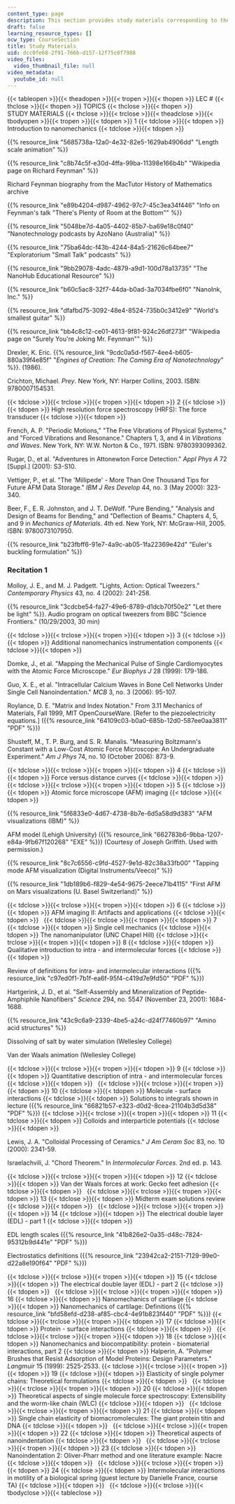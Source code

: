```yaml
---
content_type: page
description: This section provides study materials corresponding to the lecture sessions.
draft: false
learning_resource_types: []
ocw_type: CourseSection
title: Study Materials
uid: dcc0fe68-2f91-766b-d157-12f75c0f7988
video_files:
  video_thumbnail_file: null
video_metadata:
  youtube_id: null
---
```

{{< tableopen >}}{{< theadopen >}}{{< tropen >}}{{< thopen >}}
LEC #
{{< thclose >}}{{< thopen >}}
TOPICS
{{< thclose >}}{{< thopen >}}
STUDY MATERIALS
{{< thclose >}}{{< trclose >}}{{< theadclose >}}{{< tbodyopen >}}{{< tropen >}}{{< tdopen >}}
1
{{< tdclose >}}{{< tdopen >}}
Introduction to nanomechanics
{{< tdclose >}}{{< tdopen >}}

{{% resource_link "5685738a-12a0-4e32-82e5-1629ab4906dd" "Length scale animation" %}}

{{% resource_link "c8b74c5f-e30d-4ffa-99ba-11398e166b4b" "Wikipedia page on Richard Feynman" %}}

Richard Feynman biography from the MacTutor History of Mathematics archive

{{% resource_link "e89b4204-d987-4962-97c7-45c3ea34f446" "Info on Feynman's talk \"There's Plenty of Room at the Bottom\"" %}}

{{% resource_link "5048be7d-4a05-4402-85b7-ba69e18c0f40" "Nanotechnology podcasts by AzoNano (Australia)" %}}

{{% resource_link "75ba64dc-f43b-4244-84a5-21626c64bee7" "Exploratorium \"Small Talk\" podcasts" %}}

{{% resource_link "9bb29078-4adc-4879-a9d1-100d78a13735" "The NanoHub Educational Resource" %}}

{{% resource_link "b60c5ac8-32f7-44da-b0ad-3a7034fbe6f0" "NanoInk, Inc." %}}

{{% resource_link "dfafbd75-3092-48e4-8524-735b0c3412e9" "World's smallest guitar" %}}

{{% resource_link "bb4c8c12-ce01-4613-9f81-924c26df273f" "Wikipedia page on \"Surely You're Joking Mr. Feynman\"" %}}

Drexler, K. Eric. {{% resource_link "9cdc0a5d-f567-4ee4-b605-880a39f4e85f" "*Engines of Creation: The Coming Era of Nanotechnology*" %}}. (1986).

Crichton, Michael. *Prey*. New York, NY: Harper Collins, 2003. ISBN: 9780007154531.

{{< tdclose >}}{{< trclose >}}{{< tropen >}}{{< tdopen >}}
2
{{< tdclose >}}{{< tdopen >}}
High resolution force spectroscopy (HRFS): The force transducer
{{< tdclose >}}{{< tdopen >}}

French, A. P. "Periodic Motions," "The Free Vibrations of Physical Systems," and "Forced Vibrations and Resonance." Chapters 1, 3, and 4 in *Vibrations and Waves*. New York, NY: W.W. Norton & Co., 1971. ISBN: 9780393099362.

Rugar, D., et al. "Adventures in Attonewton Force Detection." *Appl Phys A* 72 \[Suppl.\] (2001): S3-S10.

Vettiger, P., et al. "The 'Millipede' - More Than One Thousand Tips for Future AFM Data Storage." *IBM J Res Develop* 44, no. 3 (May 2000): 323-340.

Beer, F., E. R. Johnston, and J. T. DeWolf. "Pure Bending," "Analysis and Design of Beams for Bending," and "Deflection of Beams." Chapters 4, 5, and 9 in *Mechanics of Materials*. 4th ed. New York, NY: McGraw-Hill, 2005. ISBN: 9780073107950.

{{% resource_link "b23fbff6-91e7-4a9c-ab05-1fa22369e42d" "Euler's buckling formulation" %}}

### Recitation 1

Molloy, J. E., and M. J. Padgett. "Lights, Action: Optical Tweezers." *Contemporary Physics* 43, no. 4 (2002): 241-258.

{{% resource_link "3cdcbe54-fa27-49e6-8789-d1dcb70f50e2" "Let there be light" %}}. Audio program on optical tweezers from BBC "Science Frontiers." (10/29/2003, 30 min)

{{< tdclose >}}{{< trclose >}}{{< tropen >}}{{< tdopen >}}
3
{{< tdclose >}}{{< tdopen >}}
Additional nanomechanics instrumentation components
{{< tdclose >}}{{< tdopen >}}

Domke, J., et al. "Mapping the Mechanical Pulse of Single Cardiomyocytes with the Atomic Force Microscope." *Eur Biophys J* 28 (1999): 179-186.

Guo, X. E., et al. "Intracellular Calcium Waves in Bone Cell Networks Under Single Cell Nanoindentation." *MCB* 3, no. 3 (2006): 95-107.

Roylance, D. E. "Matrix and Index Notation." From 3.11 Mechanics of Materials, Fall 1999, MIT OpenCourseWare. \[Refer to the piezoelectricity equations.\] ({{% resource_link "64109c03-b0a0-685b-12d0-587ee0aa3811" "PDF" %}})

Shusteff, M., T. P. Burg, and S. R. Manalis. "Measuring Boltzmann's Constant with a Low-Cost Atomic Force Microscope: An Undergraduate Experiment." *Am J Phys* 74, no. 10 (October 2006): 873-9.

{{< tdclose >}}{{< trclose >}}{{< tropen >}}{{< tdopen >}}
4
{{< tdclose >}}{{< tdopen >}}
Force versus distance curves
{{< tdclose >}}{{< tdopen >}}
 
{{< tdclose >}}{{< trclose >}}{{< tropen >}}{{< tdopen >}}
5
{{< tdclose >}}{{< tdopen >}}
Atomic force microscope (AFM) imaging
{{< tdclose >}}{{< tdopen >}}

{{% resource_link "5f6833e0-4d67-4738-8b7e-6d5a58d9d383" "AFM visualizations (IBM)" %}}

AFM model (Lehigh University) ({{% resource_link "662783b6-9bba-1207-e84a-9fb67f120268" "EXE" %}}) (Courtesy of Joseph Griffith. Used with permission.)

{{% resource_link "8c7c6556-c9fd-4527-9e1d-82c38a33fb00" "Tapping mode AFM visualization (Digital Instruments/Veeco)" %}}

{{% resource_link "1db189b6-f829-4e54-9675-2eece71b4115" "First AFM on Mars visualizations (U. Basel Switzerland)" %}}

{{< tdclose >}}{{< trclose >}}{{< tropen >}}{{< tdopen >}}
6
{{< tdclose >}}{{< tdopen >}}
AFM imaging II: Artifacts and applications
{{< tdclose >}}{{< tdopen >}}
 
{{< tdclose >}}{{< trclose >}}{{< tropen >}}{{< tdopen >}}
7
{{< tdclose >}}{{< tdopen >}}
Single cell mechanics
{{< tdclose >}}{{< tdopen >}}
The nanomanipulator (UNC Chapel Hill)
{{< tdclose >}}{{< trclose >}}{{< tropen >}}{{< tdopen >}}
8
{{< tdclose >}}{{< tdopen >}}
Qualitative introduction to intra - and intermolecular forces
{{< tdclose >}}{{< tdopen >}}

Review of definitions for intra- and intermolecular interactions ({{% resource_link "c97ed0f1-7b1f-ea6f-95f4-c419d7e9fd50" "PDF" %}})

Hartgerink, J. D., et al. "Self-Assembly and Mineralization of Peptide-Amphiphile Nanofibers" *Science* 294, no. 5547 (November 23, 2001): 1684-1688.

{{% resource_link "43c9c6a9-2339-4be5-a24c-d24f77460b97" "Amino acid structures" %}}

Dissolving of salt by water simulation (Wellesley College)

Van der Waals animation (Wellesley College)

{{< tdclose >}}{{< trclose >}}{{< tropen >}}{{< tdopen >}}
9
{{< tdclose >}}{{< tdopen >}}
Quantitative description of intra - and intermolecular forces
{{< tdclose >}}{{< tdopen >}}
 
{{< tdclose >}}{{< trclose >}}{{< tropen >}}{{< tdopen >}}
10
{{< tdclose >}}{{< tdopen >}}
Molecule - surface interactions
{{< tdclose >}}{{< tdopen >}}
Solutions to integrals shown in lecture ({{% resource_link "66821b57-e323-d0d2-8cea-21104b3d5d38" "PDF" %}})
{{< tdclose >}}{{< trclose >}}{{< tropen >}}{{< tdopen >}}
11
{{< tdclose >}}{{< tdopen >}}
Colloids and interparticle potentials
{{< tdclose >}}{{< tdopen >}}

Lewis, J. A. "Colloidal Processing of Ceramics." *J Am Ceram Soc* 83, no. 10 (2000): 2341-59.

Israelachvili, J. "Chord Theorem." In *Intermolecular Forces.* 2nd ed. p. 143.

{{< tdclose >}}{{< trclose >}}{{< tropen >}}{{< tdopen >}}
12
{{< tdclose >}}{{< tdopen >}}
Van der Waals forces at work: Gecko feet adhesion
{{< tdclose >}}{{< tdopen >}}
 
{{< tdclose >}}{{< trclose >}}{{< tropen >}}{{< tdopen >}}
13
{{< tdclose >}}{{< tdopen >}}
Midterm exam solutions review
{{< tdclose >}}{{< tdopen >}}
 
{{< tdclose >}}{{< trclose >}}{{< tropen >}}{{< tdopen >}}
14
{{< tdclose >}}{{< tdopen >}}
The electrical double layer (EDL) - part 1
{{< tdclose >}}{{< tdopen >}}

EDL length scales ({{% resource_link "41b826e2-0a35-d48c-7824-95312b9d441e" "PDF" %}})

Electrostatics definitions ({{% resource_link "23942ca2-2151-7129-99e0-d22a8e190f64" "PDF" %}})

{{< tdclose >}}{{< trclose >}}{{< tropen >}}{{< tdopen >}}
15
{{< tdclose >}}{{< tdopen >}}
The electrical double layer (EDL) - part 2
{{< tdclose >}}{{< tdopen >}}
 
{{< tdclose >}}{{< trclose >}}{{< tropen >}}{{< tdopen >}}
16
{{< tdclose >}}{{< tdopen >}}
Nanomechanics of cartilage
{{< tdclose >}}{{< tdopen >}}
Nanomechanics of cartilage: Definitions ({{% resource_link "bfd58efd-d238-af85-cbc4-4e91b823f440" "PDF" %}})
{{< tdclose >}}{{< trclose >}}{{< tropen >}}{{< tdopen >}}
17
{{< tdclose >}}{{< tdopen >}}
Protein - surface interactions
{{< tdclose >}}{{< tdopen >}}
 
{{< tdclose >}}{{< trclose >}}{{< tropen >}}{{< tdopen >}}
18
{{< tdclose >}}{{< tdopen >}}
Nanomechanics and biocompatibility: protein - biomaterial interactions, part 2
{{< tdclose >}}{{< tdopen >}}
Halperin, A. "Polymer Brushes that Resist Adsorption of Model Proteins: Design Parameters." *Langmuir* 15 (1999): 2525-2533.
{{< tdclose >}}{{< trclose >}}{{< tropen >}}{{< tdopen >}}
19
{{< tdclose >}}{{< tdopen >}}
Elasticity of single polymer chains: Theoretical formulations
{{< tdclose >}}{{< tdopen >}}
 
{{< tdclose >}}{{< trclose >}}{{< tropen >}}{{< tdopen >}}
20
{{< tdclose >}}{{< tdopen >}}
Theoretical aspects of single molecule force spectroscopy: Extensibility and the worm-like chain (WLC)
{{< tdclose >}}{{< tdopen >}}
 
{{< tdclose >}}{{< trclose >}}{{< tropen >}}{{< tdopen >}}
21
{{< tdclose >}}{{< tdopen >}}
Single chain elasticity of biomacromolecules: The giant protein titin and DNA
{{< tdclose >}}{{< tdopen >}}
 
{{< tdclose >}}{{< trclose >}}{{< tropen >}}{{< tdopen >}}
22
{{< tdclose >}}{{< tdopen >}}
Theoretical aspects of nanoindentation
{{< tdclose >}}{{< tdopen >}}
 
{{< tdclose >}}{{< trclose >}}{{< tropen >}}{{< tdopen >}}
23
{{< tdclose >}}{{< tdopen >}}
Nanoindentation 2: Oliver-Pharr method and one literature example: Nacre
{{< tdclose >}}{{< tdopen >}}
 
{{< tdclose >}}{{< trclose >}}{{< tropen >}}{{< tdopen >}}
24
{{< tdclose >}}{{< tdopen >}}
Intermolecular interactions in motility of a biological spring (guest lecture by Danielle France, course TA)
{{< tdclose >}}{{< tdopen >}}
 
{{< tdclose >}}{{< trclose >}}{{< tbodyclose >}}{{< tableclose >}}